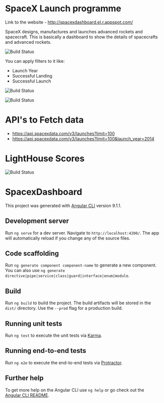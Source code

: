 # SpaceX Launch programme

Link to the website - http://spacexdashboard.el.r.appspot.com/

SpaceX designs, manufactures and launches advanced rockets and spacecraft. This is basically a dashboard to show the details of spacecrafts and advanced rockets.

![Build Status](https://storage.googleapis.com/images-bemeanstack/Screenshot%202020-08-17%20at%203.17.33%20AM.png)


You can apply filters to it like:
 - Launch Year
 - Successful Landing
 - Successful Launch


![Build Status](https://storage.googleapis.com/images-bemeanstack/Screenshot%202020-08-17%20at%203.17.45%20AM.png)

![Build Status](https://storage.googleapis.com/images-bemeanstack/Screenshot%202020-08-17%20at%203.17.58%20AM.png)

# API's to Fetch data
  - https://api.spacexdata.com/v3/launches?limit=100
  - https://api.spacexdata.com/v3/launches?limit=100&launch_year=2014
  
# LightHouse Scores
![Build Status](https://storage.googleapis.com/images-bemeanstack/Screenshot%202020-08-17%20at%207.35.43%20AM.png)


# SpacexDashboard

This project was generated with [Angular CLI](https://github.com/angular/angular-cli) version 9.1.1.

## Development server

Run `ng serve` for a dev server. Navigate to `http://localhost:4200/`. The app will automatically reload if you change any of the source files.

## Code scaffolding

Run `ng generate component component-name` to generate a new component. You can also use `ng generate directive|pipe|service|class|guard|interface|enum|module`.

## Build

Run `ng build` to build the project. The build artifacts will be stored in the `dist/` directory. Use the `--prod` flag for a production build.

## Running unit tests

Run `ng test` to execute the unit tests via [Karma](https://karma-runner.github.io).

## Running end-to-end tests

Run `ng e2e` to execute the end-to-end tests via [Protractor](http://www.protractortest.org/).

## Further help

To get more help on the Angular CLI use `ng help` or go check out the [Angular CLI README](https://github.com/angular/angular-cli/blob/master/README.md).

